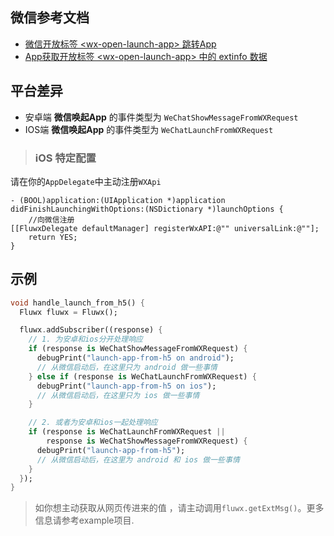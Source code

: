 ## 微信参考文档

- [微信开放标签 &lt;wx-open-launch-app&gt; 跳转App](https://developers.weixin.qq.com/doc/offiaccount/OA_Web_Apps/Wechat_Open_Tag.html#%E8%B7%B3%E8%BD%ACAPP%EF%BC%9Awx-open-launch-app)
- [App获取开放标签 &lt;wx-open-launch-app&gt; 中的 extinfo 数据](https://developers.weixin.qq.com/doc/offiaccount/OA_Web_Apps/APP_GET_EXTINF.html)

## 平台差异

- 安卓端 **微信唤起App** 的事件类型为 `WeChatShowMessageFromWXRequest`
- IOS端 **微信唤起App** 的事件类型为 `WeChatLaunchFromWXRequest`

> ### iOS 特定配置

请在你的`AppDelegate`中主动注册`WXApi`

```oc
- (BOOL)application:(UIApplication *)application didFinishLaunchingWithOptions:(NSDictionary *)launchOptions {
    //向微信注册
[[FluwxDelegate defaultManager] registerWxAPI:@"" universalLink:@""];
    return YES;
}
```

## 示例

```dart
void handle_launch_from_h5() {
  Fluwx fluwx = Fluwx();

  fluwx.addSubscriber((response) {
    // 1. 为安卓和ios分开处理响应
    if (response is WeChatShowMessageFromWXRequest) {
      debugPrint("launch-app-from-h5 on android");
      // 从微信启动后，在这里只为 android 做一些事情
    } else if (response is WeChatLaunchFromWXRequest) {
      debugPrint("launch-app-from-h5 on ios");
      // 从微信启动后，在这里只为 ios 做一些事情
    }

    // 2. 或者为安卓和ios一起处理响应
    if (response is WeChatLaunchFromWXRequest ||
        response is WeChatShowMessageFromWXRequest) {
      debugPrint("launch-app-from-h5");
      // 从微信启动后，在这里为 android 和 ios 做一些事情
    }
  });
}
```

> 如你想主动获取从网页传进来的值 ，请主动调用`fluwx.getExtMsg()`。更多信息请参考example项目.
